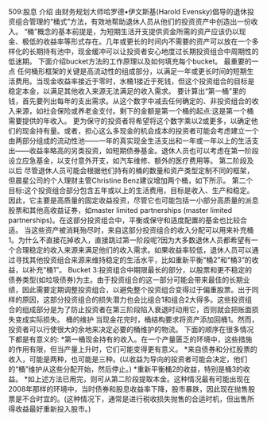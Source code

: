 509:股息
介绍
由财务规划大师哈罗德•伊文斯基(Harold Evensky)倡导的退休投资组合管理的“桶式”方法，有效地帮助退休人员从他们的投资资产中创造出一份收入。
“桶”概念的基本前提是，为短期生活开支提供资金所需的资产应该仍以现金、极低的收益率等形式存在。几年或更长的时间内不需要的资产可以放在一个多样化的长期持有池中，现金缓冲可以让投资者安心地度过长期投资组合中周期性的低迷期。
下面介绍bucket方法的工作原理以及如何填充每个bucket。
最重要的一点
任何桶形框架的关键是高流动性的组成部分，以满足一年或更长时间的短期生活费用。当现金收益率接近于零时，水桶1接近于死钱，但这个投资组合的目标是稳定本金，以满足其他收入来源无法满足的收入需求。
要计算出“第一桶”里的钱，首先要列出每年的支出需求。从这个数字中减去任何确定的、非投资组合的收入来源，如社会保险或养老金支付。剩下的金额是第一个桶的起点:这是第一个桶需要提供的年收入。
更为保守的投资者将希望将这个数字乘以2或更多，以确定他们的现金持有量。或者，担心这么多现金的机会成本的投资者可能会考虑建立一个由两部分组成的流动性池——一年的真实现金生活支出和一年或一年以上的生活支出——收益率略高的另类投资，如短期债券基金。退休人员也可以考虑在第一阶段设立应急基金，以支付意外开支，如汽车维修、额外的医疗费用等。
第二阶段及以后
尽管退休人员可能会根据他们持有的桶的数量和资产类型定制不同的框架，但晨星公司的个人理财主管Christine Benz建议增加两个桶，如下所示。
第二个目标:这个投资组合部分包含五年或以上的生活费用，目标是收入、生产和稳定。因此，它主要是高质量的固定收益投资，尽管它也可能包括一小部分高质量的派息股票和其他高收益证券，如master limited partnerships (master limited partnerships)。在这部分投资组合中，平衡或保守和适度配置的基金也比较合适。
当这些资产被消耗殆尽时，来自这部分投资组合的收入分配可以用来补充桶1。为什么不直接花掉收入，直接跳过第一阶段呢?因为大多数退休人员都希望有一个合理稳定的收入来源来满足他们的收入需求。如果收益率较低，退休人员可以通过寻找其他投资组合来源来维持稳定的生活水平，比如重新平衡“桶2”和“桶3”的收益，以补充“桶1”。
Bucket 3:投资组合中期限最长的部分，以股票和更不稳定的债券类型(如垃圾债券)为主。由于投资组合的这一部分可能会带来最佳的长期业绩，因此需要定期调整投资组合，以避免整个投资组合变得过于偏重股票。出于同样的原因，这部分投资组合的损失潜力也会比组合1和组合2大得多。这些投资组合的组成部分是为了防止投资者在第三阶段陷入衰退时动用它，否则就会把账面损失变成实际损失。
桶的维护
当现金花完时，桶结构要求将资产添加回桶1。然而，投资者可以行使很大的余地来决定必要的桶维护的物流。
下面的顺序在很多情况下都是有意义的:
*第一桶现金持有的收入。在一个产量匮乏的环境中，这些措施的作用有限，但当产量上升时，它们可能变得更有意义。
*来自债券和分红股票的收入，可能是两种，也可能是三种。(以收益为导向的投资者可能会决定，他们的“桶”维护从这些分配开始，然后停止。)
*重新平衡桶2的收益，特别是桶3的收益。
*如上述方法已用完，则可从第二阶段提取本金。这种情况最有可能出现在2008年那样的环境中，当时债券和股息收益率下降，股市暴跌，因此现在抛售股票是不合时宜的。(这种情况下，通常是进行税收损失抛售的合适时机，但出售所得收益最好重新投入股市。)
